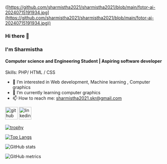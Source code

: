 
([https://github.com/sharmistha2021/sharmistha2021/blob/main/fotor-ai-20240715191934.jpg](https://github.com/sharmistha2021/sharmistha2021/blob/main/fotor-ai-20240715191934.jpg))
### Hi there 👋
### I'm Sharmistha
#### Computer science and Engineering Student | Aspiring software developer



Skills: PHP/ HTML / CSS

- 🔭 I’m interested in Web development, Machine learning , Computer graphics 
- 🌱 I’m currently learning computer graphics 
- 📫 How to reach me: sharmistha2021.skr@gmail.com 


[<img src='https://cdn.jsdelivr.net/npm/simple-icons@3.0.1/icons/github.svg' alt='github' height='40'>](https://github.com/sharmistha2021)  [<img src='https://cdn.jsdelivr.net/npm/simple-icons@3.0.1/icons/linkedin.svg' alt='linkedin' height='40'>](https://www.linkedin.com/in/sharmistha/)  

[![trophy](https://github-profile-trophy.vercel.app/?username=sharmistha2021)](https://github.com/ryo-ma/github-profile-trophy)

[![Top Langs](https://github-readme-stats.vercel.app/api/top-langs/?username=sharmistha2021)](https://github.com/anuraghazra/github-readme-stats)

![GitHub stats](https://github-readme-stats.vercel.app/api?username=sharmistha2021&show_icons=true)  

![GitHub metrics](https://metrics.lecoq.io/sharmistha2021)  

